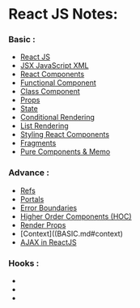 # React JS Notes:

### Basic :

* [React JS](BASIC.md#reactjs)
* [JSX JavaScript XML](BASIC.md#jsx-javascript-xml)
* [React Components](BASIC.md#react-components)
* [Functional Component](BASIC.md#function-component)
* [Class Component](BASIC.md#class-component)
* [Props](BASIC.md#props)
* [State](BASIC.md#state)
* [Conditional Rendering](BASIC.md#conditional-rendering)
* [List Rendering](BASIC.md#list-rendering)
* [Styling React Components](BASIC.md#styling-react-components)
* [Fragments](BASIC.md#fragments)
* [Pure Components & Memo](BASIC.md#pure-components)

### Advance : 

* [Refs](BASIC.md#refs)
* [Portals](BASIC.md#portals)
* [Error Boundaries](BASIC.md#error-boundaries)
* [Higher Order Components (HOC)](BASIC.md#higher-order-components)
* [Render Props](BASIC.md#render-props)
* [Context]((BASIC.md#context)
* [AJAX in ReactJS](BASIC.md#ajax-in-reactjs)

### Hooks : 
* []()
* []()
* []()
